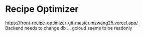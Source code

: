 # Recipe Optimizer
https://front-recipe-optimizer-git-master.mzwang25.vercel.app/
<br/>
Backend needs to change db ... gcloud seems to be readonly
<br/>
